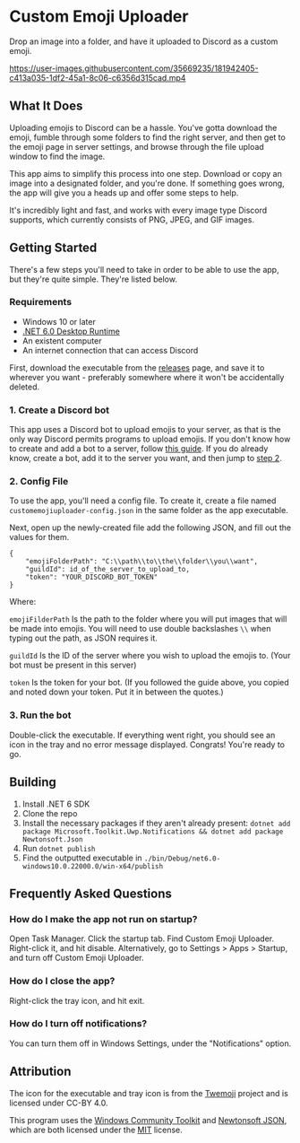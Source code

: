 # Custom Emoji Uploader
Drop an image into a folder, and have it uploaded to Discord as a custom emoji.

https://user-images.githubusercontent.com/35669235/181942405-c413a035-1df2-45a1-8c06-c6356d315cad.mp4

## What It Does
Uploading emojis to Discord can be a hassle. You've gotta download the emoji, fumble through some folders to find the right server, and then get to the emoji page in server settings, and browse through the file upload window to find the image.

This app aims to simplify this process into one step. Download or copy an image into a designated folder, and you're done. If something goes wrong, the app will give you a heads up and offer some steps to help.

It's incredibly light and fast, and works with every image type Discord supports, which currently consists of PNG, JPEG, and GIF images.

## Getting Started
There's a few steps you'll need to take in order to be able to use the app, but they're quite simple. They're listed below.

### Requirements
- Windows 10 or later
- [.NET 6.0 Desktop Runtime](https://dotnet.microsoft.com/en-us/download/dotnet/6.0/runtime)
- An existent computer
- An internet connection that can access Discord

First, download the executable from the [releases](https://github.com/CominAtYou/Custom-Emoji-Uploader/releases/latest) page, and save it to wherever you want - preferably somewhere where it won't be accidentally deleted.

### 1. Create a Discord bot
This app uses a Discord bot to upload emojis to your server, as that is the only way Discord permits programs to upload emojis. If you don't know how to create and add a bot to a server, follow [this guide](https://gist.github.com/CominAtYou/f2bdb20f36799914474dc270a19553bd). If you do already know, create a bot, add it to the server you want, and then jump to [step 2](#2-config-file).

### 2. Config File
To use the app, you'll need a config file. To create it, create a file named `customemojiuploader-config.json` in the same folder as the app executable.

Next, open up the newly-created file add the following JSON, and fill out the values for them.
```
{
    "emojiFolderPath": "C:\\path\\to\\the\\folder\\you\\want",
    "guildId": id_of_the_server_to_upload_to,
    "token": "YOUR_DISCORD_BOT_TOKEN"
}
```
Where:

`emojiFilderPath` Is the path to the folder where you will put images that will be made into emojis. You will need to use double backslashes `\\` when typing out the path, as JSON requires it.

`guildId` Is the ID of the server where you wish to upload the emojis to. (Your bot must be present in this server)

`token` Is the token for your bot. (If you followed the guide above, you copied and noted down your token. Put it in between the quotes.)

### 3. Run the bot
Double-click the executable. If everything went right, you should see an icon in the tray and no error message displayed. Congrats! You're ready to go.

## Building
1. Install .NET 6 SDK
2. Clone the repo
3. Install the necessary packages if they aren't already present: `dotnet add package Microsoft.Toolkit.Uwp.Notifications && dotnet add package Newtonsoft.Json`
4. Run `dotnet publish`
5. Find the outputted executable in `./bin/Debug/net6.0-windows10.0.22000.0/win-x64/publish`
## Frequently Asked Questions
### How do I make the app not run on startup?
Open Task Manager. Click the startup tab. Find Custom Emoji Uploader. Right-click it, and hit disable. Alternatively, go to Settings > Apps > Startup, and turn off Custom Emoji Uploader.

### How do I close the app?
Right-click the tray icon, and hit exit.

### How do I turn off notifications?
You can turn them off in Windows Settings, under the "Notifications" option.

## Attribution
The icon for the executable and tray icon is from the [Twemoji](https://twemoji.twitter.com) project and is licensed under CC-BY 4.0.

This program uses the [Windows Community Toolkit](https://github.com/CommunityToolkit/WindowsCommunityToolkit) and [Newtonsoft JSON](https://www.newtonsoft.com/json), which are both licensed under the [MIT](https://licenses.nuget.org/MIT) license.

